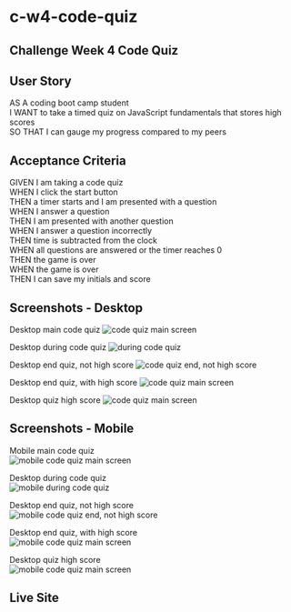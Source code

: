 # c-w4-code-quiz
## Challenge Week 4 Code Quiz

## User Story

AS A coding boot camp student  
I WANT to take a timed quiz on JavaScript fundamentals that stores high scores  
SO THAT I can gauge my progress compared to my peers  

## Acceptance Criteria

GIVEN I am taking a code quiz  
WHEN I click the start button  
THEN a timer starts and I am presented with a question  
WHEN I answer a question  
THEN I am presented with another question  
WHEN I answer a question incorrectly  
THEN time is subtracted from the clock  
WHEN all questions are answered or the timer reaches 0  
THEN the game is over  
WHEN the game is over  
THEN I can save my initials and score  

## Screenshots - Desktop

Desktop main code quiz
![code quiz main screen](images/screenshot-desktop-main.jpg)

Desktop during code quiz
![during code quiz](images/screenshot-desktop-during.jpg)

Desktop end quiz, not high score
![code quiz end, not high score](images/screenshot-desktop-end-not-highscore.jpg)

Desktop end quiz, with high score
![code quiz main screen](images/screenshot-desktop-end-highscore.jpg)

Desktop quiz high score
![code quiz main screen](images/screenshot-desktop-highscore.jpg)

## Screenshots - Mobile

Mobile main code quiz  
![mobile code quiz main screen](images/screenshot-mobile-main.jpg)  

Desktop during code quiz  
![mobile during code quiz](images/screenshot-mobile-during.jpg)  

Desktop end quiz, not high score  
![mobile code quiz end, not high score](images/screenshot-mobile-end-not-highscore.jpg)  

Desktop end quiz, with high score  
![mobile code quiz main screen](images/screenshot-mobile-end-highscore.jpg)  

Desktop quiz high score  
![mobile code quiz main screen](images/screenshot-mobile-highscore.jpg)  


## Live Site

